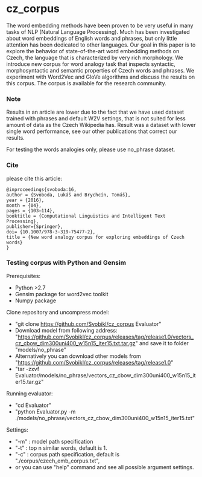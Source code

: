 # cz_corpus

The word embedding methods have been proven to be very
useful in many tasks of NLP (Natural Language Processing). Much has
been investigated about word embeddings of English words and phrases,
but only little attention has been dedicated to other languages.
Our goal in this paper is to explore the behavior of state-of-the-art
word embedding methods on Czech, the language that is characterized
by very rich morphology. We introduce new corpus for word analogy
task that inspects syntactic, morphosyntactic and semantic properties
of Czech words and phrases. We experiment with Word2Vec and GloVe
algorithms and discuss the results on this corpus. The corpus is available
for the research community.

### Note

Results in an article are lower due to the fact that we have used dataset trained with phrases and default W2V settings, that is not suited for less amount of data as the Czech Wikipedia has. Result was a dataset with lower single word performance, see our other publications that correct our results.

For testing the words analogies only, please use no_phrase dataset. 

### Cite
please cite this article: 
```
@inproceedings{svoboda:16,
author = {Svoboda, Lukáš and Brychcín, Tomáš},
year = {2016},
month = {04},
pages = {103–114},
booktitle = {Computational Linguistics and Intelligent Text Processing},
publisher={Springer},
doi= {10.1007/978-3-319-75477-2},
title = {New word analogy corpus for exploring embeddings of Czech words}
}
```


### Testing corpus with Python and Gensim

Prerequisites: 

- Python >2.7
- Gensim package for word2vec toolkit
- Numpy package

Clone repository and uncompress model: 

 - "git clone https://github.com/Svobikl/cz_corpus Evaluator"
 - Download model from following address: "https://github.com/Svobikl/cz_corpus/releases/tag/release1.0/vectors_cz_cbow_dim300uni400_w15n15_iter15.txt.tar.gz" and save it to
folder "models/no_phrase"
 - Alternatively you can download other models from "https://github.com/Svobikl/cz_corpus/releases/tag/release1.0" 
 - "tar -zxvf Evaluator/models/no_phrase/vectors_cz_cbow_dim300uni400_w15n15_iter15.tar.gz"

Running evaluator:

 - "cd Evaluator"
 - "python Evaluator.py -m ./models/no_phrase/vectors_cz_cbow_dim300uni400_w15n15_iter15.txt"


Settings: 
- "-m" : model path specification
- "-t" : top n similar words,  default is 1.
- "-c" : corpus path specification, default is "./corpus/czech_emb_corpus.txt",
- or you can use "help" command and see all possible argument settings.



